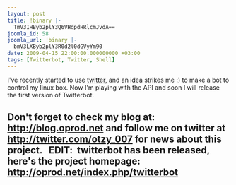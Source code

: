 ```yaml
---
layout: post
title: !binary |-
  TmV3IHByb2plY3Q6VHdpdHRlcmJvdA==
joomla_id: 58
joomla_url: !binary |-
  bmV3LXByb2plY3R0d2l0dGVyYm90
date: 2009-04-15 22:00:00.000000000 +03:00
tags: [Twitterbot, Twitter, Shell]
---
```

I've recently started to use <a href="http://twitter.com/">twitter</a>, and an idea strikes me :) to make a bot  to control my linux box. Now I'm playing with the API and soon I will release the first version of Twitterbot.

Don't forget to check my blog at: <a href="http://blog.oprod.net">http://blog.oprod.net</a> and follow me on twitter at <a href="http://twitter.com/otzy_007">http://twitter.com/otzy_007</a> for news about this project.
 
EDIT:  twitterbot has been released, here's the project homepage: <a href="http://oprod.net/index.php/twitterbot">http://oprod.net/index.php/twitterbot</a>
--
